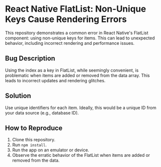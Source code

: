 # React Native FlatList: Non-Unique Keys Cause Rendering Errors

This repository demonstrates a common error in React Native's FlatList component: using non-unique keys for items.  This can lead to unexpected behavior, including incorrect rendering and performance issues. 

## Bug Description
Using the index as a key in FlatList, while seemingly convenient, is problematic when items are added or removed from the data array. This leads to incorrect updates and rendering glitches.

## Solution
Use unique identifiers for each item.  Ideally, this would be a unique ID from your data source (e.g., database ID).

## How to Reproduce
1. Clone this repository.
2. Run `npm install`.
3. Run the app on an emulator or device.
4. Observe the erratic behavior of the FlatList when items are added or removed from the data.